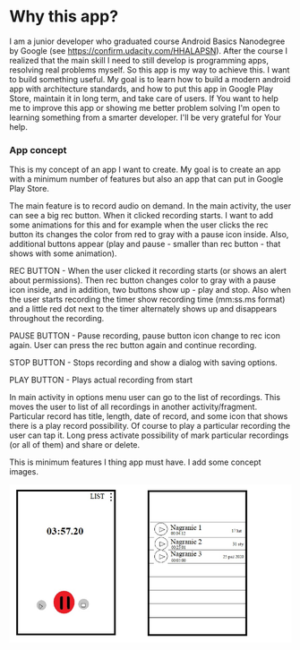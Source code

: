 # Why this app?
I am a junior developer who graduated course Android Basics Nanodegree by Google 
(see https://confirm.udacity.com/HHALAPSN). After the course I realized that the main skill I need 
to still develop is programming apps, resolving real problems myself. So this app is my way to 
achieve this. I want to build something useful. My goal is to learn how to build a modern android 
app with architecture standards, and how to put this app in Google Play Store, maintain it in long 
term, and take care of users. If You want to help me to improve this app or showing me better 
problem solving I'm open to learning something from a smarter developer. I'll be very grateful for 
Your help.

### App concept
This is my concept of an app I want to create. My goal is to create an app with a minimum number 
of features but also an app that can put in Google Play Store. 

The main feature is to record audio on demand. In the main activity, the user can see a big rec 
button. When it clicked recording starts. I want to add some animations for this and for example 
when the user clicks the rec button its changes the color from red to gray with a pause icon inside. 
Also, additional buttons appear (play and pause - smaller than rec button - that shows with some 
animation). 

REC BUTTON - When the user clicked it recording starts (or shows an alert about permissions). Then 
rec button changes color to gray with a pause icon inside, and in addition, two buttons show up - play 
and stop. Also when the user starts recording the timer show recording time (mm:ss.ms format) and a 
little red dot next to the timer alternately shows up and disappears throughout the recording. 

PAUSE BUTTON - Pause recording, pause button icon change to rec icon again. User can press the rec 
button again and continue recording. 

STOP BUTTON - Stops recording and show a dialog with saving options. 

PLAY BUTTON - Plays actual recording from start

In main activity in options menu user can go to the list of recordings. This moves the user to 
list of all recordings in another activity/fragment. Particular record has title, length, date of 
record, and some icon that shows there is a play record possibility. Of course to play a particular 
recording the user can tap it. Long press activate possibility of mark particular recordings (or 
all of them) and share or delete. 

This is minimum features I thing app must have. I add some concept images.

![image](Concept.jpg)
